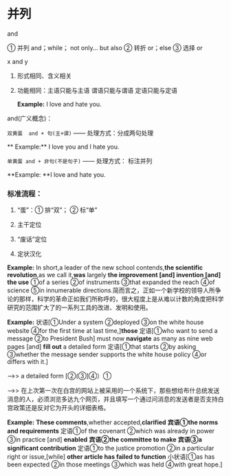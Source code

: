 # 并列

and

① 并列 and；while； not only... but also
② 转折 or；else
③ 选择 or

 x and y

1.  形式相同、含义相关
2.  功能相同：主语只能与主语 谓语只能与谓语 定语只能与定语

    **Example:** I love and hate you.

and(广义概念)：

`双黄蛋  and + 句(主+谓)` —— 处理方式：分成两句处理

 ** Example:** I love you and I hate you.

 `单黄蛋 and + 非句(不是句子)` —— 处理方式： 标注并列

  **Example: **I love and hate you.

### 标准流程：

1.  “蛋”：① 排“双”； ② 标“单”

2.  主干定位

3.  “废话”定位

4.  定状汉化

**Example:** In short,a leader of the new school contends,**the scientific revolution**,as we call it,**was** largely **the improvement [and] invention [and] the use** ①of a series ②of instruments ③that expanded the reach ④of science ⑤in innumerable directions.简而言之，正如一个新学校的领导人所争论的那样，科学的革命正如我们所称呼的，很大程度上是从难以计数的角度把科学研究的范围扩大了的一系列工具的改进、发明和使用。

**Example:** 状语[①Under a system ②deployed ③on the white house website ④for the first time at last time,]**those** 定语[①who want to send a message ②to President Bush] must now **navigate** as many as nine web pages [and] **fill out** a detailed form 定语[①that starts ②by asking ③whether the message sender supports the white house policy ④or differs with it.]

--&gt;&gt; a detailed form [②(③]④）①

--&gt;&gt; 在上次第一次在白宫的网站上被采用的一个系统下，那些想给布什总统发送消息的人，必须浏览多达九个网页，并且填写一个通过问消息的发送者是否支持白宫政策还是反对它为开头的详细表格。

**Example:** **These comments**,whether accepted,**clarified** **宾语①the norms and requirements** 定语①of the covenant ②which was already in power ③in practice [and] **enabled** **宾语②the committee to make** **宾语③a significant contribution** 定语①to the justice promotion ②in a particular right or issue,[while] **other article has failed to function** 小状语[①as has been expected ②in those meetings ③which was held ④with great hope.]